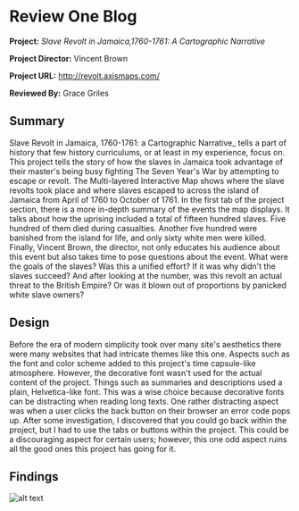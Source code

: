 # Review One Blog 
**Project:** _Slave Revolt in Jamaica,1760-1761: A Cartographic Narrative_

**Project Director:** Vincent Brown

**Project URL:** http://revolt.axismaps.com/ 

**Reviewed By:** Grace Griles 

## **Summary**

Slave Revolt in Jamaica, 1760-1761: a Cartographic Narrative_ tells a part of history that few history curriculums, or at least in my experience, focus on. This project tells the story of how the slaves in Jamaica took advantage of their master's being busy fighting The Seven Year's War by attempting to escape or revolt. The Multi-layered Interactive Map shows where the slave revolts took place and where slaves escaped to across the island of Jamaica from April of 1760 to October of 1761. In the first tab of the project section, there is a more in-depth summary of the events the map displays. It talks about how the uprising included a total of fifteen hundred slaves. Five hundred of them died during casualties. Another five hundred were banished from the island for life, and only sixty white men were killed. Finally, Vincent Brown, the director, not only educates his audience about this event but also takes time to pose questions about the event. What were the goals of the slaves? Was this a unified effort? If it was why didn't the slaves succeed? And after looking at the number, was this revolt an actual threat to the British Empire? Or was it blown out of proportions by panicked white slave owners?


## **Design**

Before the era of modern simplicity took over many site's aesthetics there were many websites that had intricate themes like this one. Aspects such as the font and color scheme added to this project's time capsule-like atmosphere. However, the decorative font wasn't used for the actual content of the project. Things such as summaries and descriptions used a plain, Helvetica-like font. This was a wise choice because decorative fonts can be distracting when reading long texts. One rather distracting aspect was when a user clicks the back button on their browser an error code pops up. After some investigation, I discovered that you could go back within the project, but I had to use the tabs or buttons within the project. This could be a discouraging aspect for certain users; however,  this one odd aspect ruins all the good ones this project has going for it. 


## **Findings**



![alt text](https://gracelgriles.github.io/ladwhistledownengl350/images/hometownjpegsmall.jpg)
